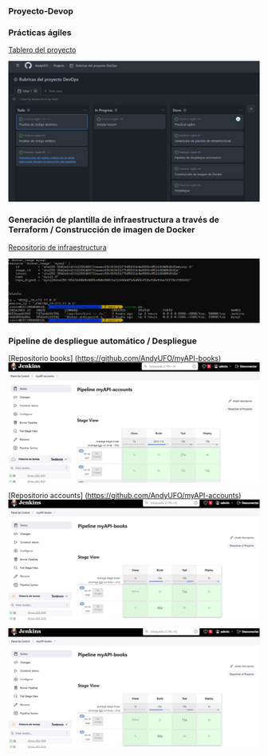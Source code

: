 ### Proyecto-Devop

### Prácticas ágiles 
[Tablero del proyecto](https://github.com/users/AndyUFO/projects/3)

![Imagen Tablero Kanban](https://github.com/AndyUFO/Proyecto-Devop/blob/main/assets/tablero.png)

### Generación de plantilla de infraestructura a través de Terraform / Construcción de imagen de Docker 

[Repositorio de infraestructura](https://github.com/AndyUFO/myAPI-terraform)

![Ejecucion Terraform](https://github.com/AndyUFO/Proyecto-Devop/blob/main/assets/image.png)


### Pipeline de despliegue automático / Despliegue 

[Repositorio books] (https://github.com/AndyUFO/myAPI-books)
![Imagen pipeline accounts](https://github.com/AndyUFO/Proyecto-Devop/blob/main/assets/PipelineAccounts.png)

[Repositorio accounts] (https://github.com/AndyUFO/myAPI-accounts)
![Imagen pipeline books](https://github.com/AndyUFO/Proyecto-Devop/blob/main/assets/pipelinebooks.png)

![Pipeline en Jenkins](https://github.com/AndyUFO/Proyecto-Devop/blob/main/assets/pipelinebooks.png)








